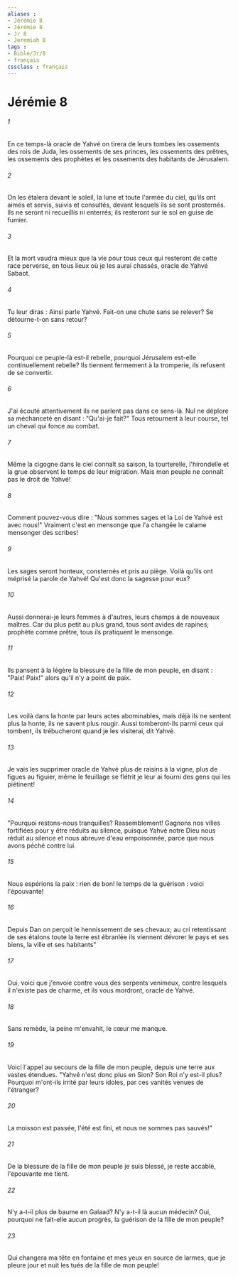 ```yaml
---
aliases : 
- Jérémie 8
- Jérémie 8
- Jr 8
- Jeremiah 8
tags : 
- Bible/Jr/8
- français
cssclass : français
---
```


# Jérémie 8

###### 1
En ce temps-là oracle de Yahvé on tirera de leurs tombes les ossements des rois de Juda, les ossements de ses princes, les ossements des prêtres, les ossements des prophètes et les ossements des habitants de Jérusalem.
###### 2
On les étalera devant le soleil, la lune et toute l'armée du ciel, qu'ils ont aimés et servis, suivis et consultés, devant lesquels ils se sont prosternés. Ils ne seront ni recueillis ni enterrés; ils resteront sur le sol en guise de fumier.
###### 3
Et la mort vaudra mieux que la vie pour tous ceux qui resteront de cette race perverse, en tous lieux où je les aurai chassés, oracle de Yahvé Sabaot.
###### 4
Tu leur diras : Ainsi parle Yahvé. Fait-on une chute sans se relever? Se détourne-t-on sans retour?
###### 5
Pourquoi ce peuple-là est-il rebelle, pourquoi Jérusalem est-elle continuellement rebelle? Ils tiennent fermement à la tromperie, ils refusent de se convertir.
###### 6
J'ai écouté attentivement ils ne parlent pas dans ce sens-là. Nul ne déplore sa méchanceté en disant : "Qu'ai-je fait?" Tous retournent à leur course, tel un cheval qui fonce au combat.
###### 7
Même la cigogne dans le ciel connaît sa saison, la tourterelle, l'hirondelle et la grue observent le temps de leur migration. Mais mon peuple ne connaît pas le droit de Yahvé!
###### 8
Comment pouvez-vous dire : "Nous sommes sages et la Loi de Yahvé est avec nous!" Vraiment c'est en mensonge que l'a changée le calame mensonger des scribes!
###### 9
Les sages seront honteux, consternés et pris au piège. Voilà qu'ils ont méprisé la parole de Yahvé! Qu'est donc la sagesse pour eux?
###### 10
Aussi donnerai-je leurs femmes à d'autres, leurs champs à de nouveaux maîtres. Car du plus petit au plus grand, tous sont avides de rapines; prophète comme prêtre, tous ils pratiquent le mensonge.
###### 11
Ils pansent à la légère la blessure de la fille de mon peuple, en disant : "Paix! Paix!" alors qu'il n'y a point de paix.
###### 12
Les voilà dans la honte par leurs actes abominables, mais déjà ils ne sentent plus la honte, ils ne savent plus rougir. Aussi tomberont-ils parmi ceux qui tombent, ils trébucheront quand je les visiterai, dit Yahvé.
###### 13
Je vais les supprimer oracle de Yahvé plus de raisins à la vigne, plus de figues au figuier, même le feuillage se flétrit je leur ai fourni des gens qui les piétinent! 
###### 14
"Pourquoi restons-nous tranquilles? Rassemblement! Gagnons nos villes fortifiées pour y être réduits au silence, puisque Yahvé notre Dieu nous réduit au silence et nous abreuve d'eau empoisonnée, parce que nous avons péché contre lui.
###### 15
Nous espérions la paix : rien de bon! le temps de la guérison : voici l'épouvante!
###### 16
Depuis Dan on perçoit le hennissement de ses chevaux; au cri retentissant de ses étalons toute la terre est ébranlée ils viennent dévorer le pays et ses biens, la ville et ses habitants" 
###### 17
Oui, voici que j'envoie contre vous des serpents venimeux, contre lesquels il n'existe pas de charme, et ils vous mordront, oracle de Yahvé.
###### 18
Sans remède, la peine m'envahit, le cœur me manque.
###### 19
Voici l'appel au secours de la fille de mon peuple, depuis une terre aux vastes étendues. "Yahvé n'est donc plus en Sion? Son Roi n'y est-il plus? Pourquoi m'ont-ils irrité par leurs idoles, par ces vanités venues de l'étranger? 
###### 20
La moisson est passée, l'été est fini, et nous ne sommes pas sauvés!"
###### 21
De la blessure de la fille de mon peuple je suis blessé, je reste accablé, l'épouvante me tient.
###### 22
N'y a-t-il plus de baume en Galaad? N'y a-t-il là aucun médecin? Oui, pourquoi ne fait-elle aucun progrès, la guérison de la fille de mon peuple?
###### 23
Qui changera ma tête en fontaine et mes yeux en source de larmes, que je pleure jour et nuit les tués de la fille de mon peuple!
